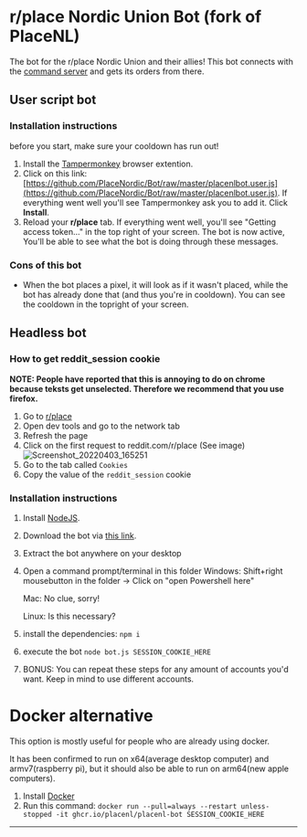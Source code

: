 # r/place Nordic Union Bot (fork of PlaceNL)

The bot for the r/place Nordic Union and their allies! This bot connects with the [command server](https://github.com/PlaceNL/Commando) and gets its orders from there.

## User script bot

### Installation instructions

before you start, make sure your cooldown has run out!

1. Install the [Tampermonkey](https://www.tampermonkey.net/) browser extention.
2. Click on this link: [https://github.com/PlaceNordic/Bot/raw/master/placenlbot.user.js](https://github.com/PlaceNordic/Bot/raw/master/placenlbot.user.js). If everything went well you'll see Tampermonkey ask you to add it. Click **Install**.
3. Reload your **r/place** tab. If everything went well, you'll see "Getting access token..." in the top right of your screen. The bot is now active, You'll be able to see what the bot is doing through these messages.

### Cons of this bot

- When the bot places a pixel, it will look as if it wasn't placed, while the bot has already done that (and thus you're in cooldown). You can see the cooldown in the topright of your screen.

## Headless bot

### How to get reddit_session cookie

**NOTE: People have reported that this is annoying to do on chrome because teksts get unselected. Therefore we recommend that you use firefox.**

1. Go to [r/place](https://reddit.com/r/place)
2. Open dev tools and go to the network tab
3. Refresh the page
4. Click on the first request to reddit.com/r/place (See image)
   ![Screenshot_20220403_165251](https://user-images.githubusercontent.com/9784257/161433856-27ef7e7c-7f00-4b37-b274-4199ea919aa9.png)
5. Go to the tab called `Cookies`
6. Copy the value of the `reddit_session` cookie

### Installation instructions

1. Install [NodeJS](https://nodejs.org/).
2. Download the bot via [this link](https://github.com/PlaceNordic/Bot/archive/refs/heads/master.zip).
3. Extract the bot anywhere on your desktop
4. Open a command prompt/terminal in this folder
   Windows: Shift+right mousebutton in the folder -> Click on "open Powershell here"

   Mac: No clue, sorry!

   Linux: Is this necessary?

5. install the dependencies: `npm i`
6. execute the bot `node bot.js SESSION_COOKIE_HERE`
7. BONUS: You can repeat these steps for any amount of accounts you'd want. Keep in mind to use different accounts.

# Docker alternative

This option is mostly useful for people who are already using docker.

It has been confirmed to run on x64(average desktop computer) and armv7(raspberry pi), but it should also be able to run on arm64(new apple computers).

1. Install [Docker](https://docs.docker.com/get-docker/)
2. Run this command: `docker run --pull=always --restart unless-stopped -it ghcr.io/placenl/placenl-bot SESSION_COOKIE_HERE`

---
